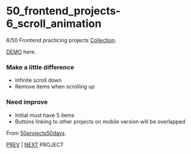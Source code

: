 # 50_frontend_projects-6_scroll_animation

6/50 Frontend practicing projects [Collection](https://github.com/yswnqc/50_frontend_projects-collection).

[DEMO](https://yswnqc.github.io/50_frontend_projects-6_scroll_animation/) here.

### Make a little difference

- Infinite scroll down
- Remove items when scrolling up

### Need improve

- Initial must have 5 items
- Buttons linking to other projects on mobile version will be overlapped

From [50projects50days](https://50projects50days.com).

[PREV](https://github.com/yswnqc/50_frontend_projects-5_hidden_search) | [NEXT](https://github.com/yswnqc/50_frontend_projects-7_split_landing_page) PROJECT
